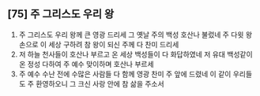 ## [75] 주 그리스도 우리 왕

1) 주 그리스도 우리 왕께 큰 영광 드리세 그 옛날 주의 백성 호산나 불렀네 주 다윗 왕손으로 이 세상 구하려 참 왕이 되신 주께 다 찬미 드리세
2) 저 하늘 천사들이 호산나 부르고 온 세상 백성들이 다 화답하였네 저 유대 백성같이 온 정성 다하여 주 예수 맞이하며 호산나 부르세
3) 주 예수 수난 전에 수많은 사람들 다 함께 영광 찬미 주 앞에 드렸네 이 같이 우리들도 주 환영하오니 그 크신 사랑 안에 참 삶을 주소서
